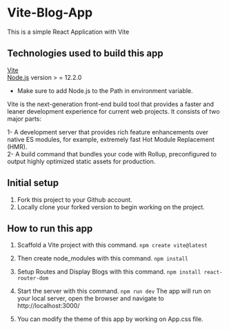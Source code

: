 # Vite-Blog-App
This is a simple React Application with Vite

## Technologies used to build this app
[Vite](https://vitejs.dev/)\
[Node.js](https://nodejs.org/en/) version > = 12.2.0

- Make sure to add Node.js to the Path in environment variable.

Vite is the next-generation front-end build tool that provides a faster and leaner development experience for current web projects. It consists of two major parts:

1- A development server that provides rich feature enhancements over native ES modules, for example, extremely fast Hot Module Replacement (HMR).\
2- A build command that bundles your code with Rollup, preconfigured to output highly optimized static assets for production.

## Initial setup
1. Fork this project to your Github account.
2. Locally clone your forked version to begin working on the project.

## How to run this app
1. Scaffold a Vite project with this command.
`npm create vite@latest`

2. Then create node_modules with this command.
`npm install`

3. Setup Routes and Display Blogs with this command.
`npm install react-router-dom`

4. Start the server with this command.
`npm run dev`
The app will run on your local server, open the browser and navigate to http://localhost:3000/

5. You can modify the theme of this app by working on App.css file.